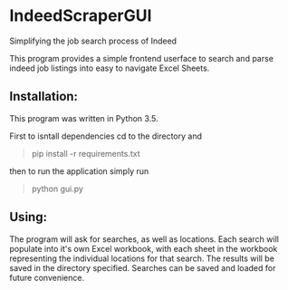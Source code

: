 # IndeedScraperGUI
Simplifying the job search process of Indeed

This program provides a simple frontend userface to search and parse indeed job listings into easy to navigate Excel Sheets.

## Installation:
This program was written in Python 3.5.

First to isntall dependencies cd to the directory and 
>pip install -r requirements.txt

then to run the application simply run

>python gui.py

## Using:
The program will ask for searches, as well as locations. Each search will populate into it's own Excel workbook, with each sheet in the workbook representing the individual locations for that search. The results will be saved in the directory specified. Searches can be saved and loaded for future convenience. 
